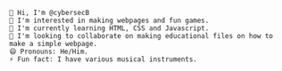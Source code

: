 
    👋 Hi, I'm @cybersecB
    👀 I'm interested in making webpages and fun games.
    🌱 I'm currently learning HTML, CSS and Javascript.
    💞️ I'm looking to collaborate on making educational files on how to make a simple webpage.
    😄 Pronouns: He/Him.
    ⚡ Fun fact: I have various musical instruments.


